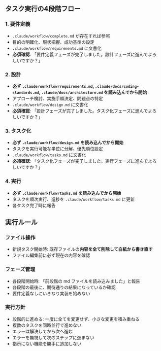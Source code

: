 ## タスク実行の4段階フロー

### 1. 要件定義

- `.claude/workflow/complete.md` が存在すれば参照
- 目的の明確化、現状把握、成功基準の設定
- `.claude/workflow/requirements.md` に文書化
- **必須確認**: 「要件定義フェーズが完了しました。設計フェーズに進んでよろしいですか？」

### 2. 設計

- **必ず `.claude/workflow/requirements.md`, `.claude/docs/coding-standards.md`, `.claude/docs/architecture.md` を読み込んでから開始**
- アプローチ検討、実施手順決定、問題点の特定
- `.claude/workflow/design.md` に文書化
- **必須確認**: 「設計フェーズが完了しました。タスク化フェーズに進んでよろしいですか？」

### 3. タスク化

- **必ず `.claude/workflow/design.md` を読み込んでから開始**
- タスクを実行可能な単位に分解、優先順位設定
- `.claude/workflow/tasks.md` に文書化
- **必須確認**: 「タスク化フェーズが完了しました。実行フェーズに進んでよろしいですか？」

### 4. 実行

- **必ず `.claude/workflow/tasks.md` を読み込んでから開始**
- タスクを順次実行、進捗を `.claude/workflow/tasks.md` に更新
- 各タスク完了時に報告

## 実行ルール

### ファイル操作

- 新規タスク開始時: 既存ファイルの**内容を全て削除して白紙から書き直す**
- ファイル編集前に必ず現在の内容を確認

### フェーズ管理

- 各段階開始時: 「前段階の md ファイルを読み込みました」と報告
- 各段階の最後に、期待通りの結果になっているか確認
- 要件定義なしにいきなり実装を始めない

### 実行方針

- 段階的に進める: 一度に全てを変更せず、小さな変更を積み重ねる
- 複数のタスクを同時並行で進めない
- エラーは解決してから次へ進む
- エラーを無視して次のステップに進まない
- 指示にない機能を勝手に追加しない
